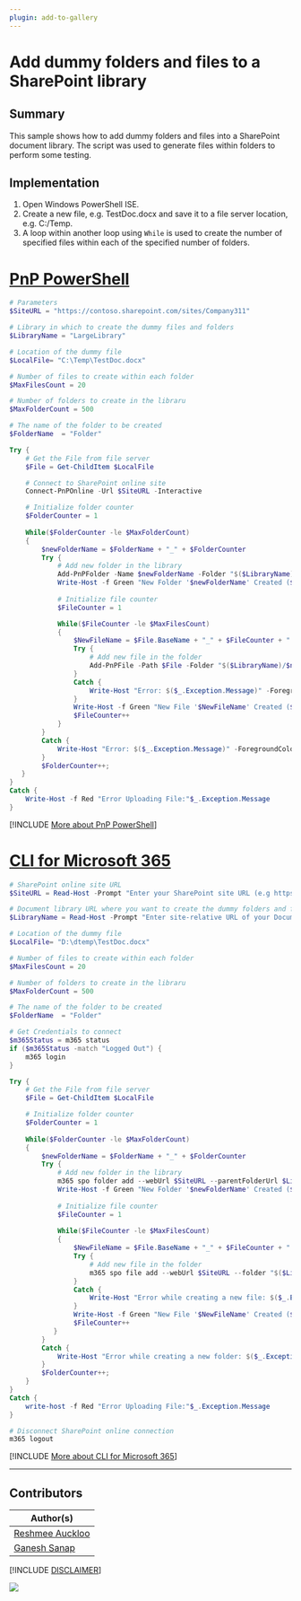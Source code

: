 ```yaml
---
plugin: add-to-gallery
---
```


# Add dummy folders and files to a SharePoint library

## Summary

This sample shows how to add dummy folders and files into a SharePoint document library. The script was used to generate files within folders to perform some testing.

## Implementation
 
1. Open Windows PowerShell ISE.
2. Create a new file, e.g. TestDoc.docx and save it to a file server location, e.g. C:/Temp.
3. A loop within another loop using `While` is used to create the number of specified files within each of the specified number of folders. 

# [PnP PowerShell](#tab/pnpps)

```powershell
# Parameters
$SiteURL = "https://contoso.sharepoint.com/sites/Company311"

# Library in which to create the dummy files and folders
$LibraryName = "LargeLibrary"

# Location of the dummy file
$LocalFile= "C:\Temp\TestDoc.docx"

# Number of files to create within each folder
$MaxFilesCount = 20

# Number of folders to create in the libraru
$MaxFolderCount = 500

# The name of the folder to be created
$FolderName  = "Folder"

Try {
    # Get the File from file server
    $File = Get-ChildItem $LocalFile

    # Connect to SharePoint online site
    Connect-PnPOnline -Url $SiteURL -Interactive

    # Initialize folder counter
    $FolderCounter = 1
    
    While($FolderCounter -le $MaxFolderCount)
    {
        $newFolderName = $FolderName + "_" + $FolderCounter
        Try {
            # Add new folder in the library
            Add-PnPFolder -Name $newFolderName -Folder "$($LibraryName)" | Out-Null
            Write-Host -f Green "New Folder '$newFolderName' Created ($FolderCounter of $MaxFolderCount)!"   
            
            # Initialize file counter
            $FileCounter = 1

            While($FileCounter -le $MaxFilesCount)
            {
                $NewFileName = $File.BaseName + "_" + $FileCounter + ".docx"
                Try {
                    # Add new file in the folder
                    Add-PnPFile -Path $File -Folder "$($LibraryName)/$newFolderName" -NewFileName $NewFileName | Out-Null
                }
                Catch {
                    Write-Host "Error: $($_.Exception.Message)" -ForegroundColor Red
                }
                Write-Host -f Green "New File '$NewFileName' Created ($FileCounter of $MaxFilesCount)!"
                $FileCounter++
            }
        }
        Catch {
            Write-Host "Error: $($_.Exception.Message)" -ForegroundColor Red
        }
        $FolderCounter++;
   }
}
Catch {
    Write-Host -f Red "Error Uploading File:"$_.Exception.Message
}
```

[!INCLUDE [More about PnP PowerShell](../../docfx/includes/MORE-PNPPS.md)]

# [CLI for Microsoft 365](#tab/cli-m365-ps)

```powershell
# SharePoint online site URL
$SiteURL = Read-Host -Prompt "Enter your SharePoint site URL (e.g https://contoso.sharepoint.com/sites/Company311)"

# Document library URL where you want to create the dummy folders and files 
$LibraryName = Read-Host -Prompt "Enter site-relative URL of your Document library (e.g '/Shared Documents')"

# Location of the dummy file
$LocalFile= "D:\dtemp\TestDoc.docx"

# Number of files to create within each folder
$MaxFilesCount = 20

# Number of folders to create in the libraru
$MaxFolderCount = 500

# The name of the folder to be created
$FolderName  = "Folder"

# Get Credentials to connect
$m365Status = m365 status
if ($m365Status -match "Logged Out") {
    m365 login
}

Try {
	# Get the File from file server
	$File = Get-ChildItem $LocalFile

	# Initialize folder counter
	$FolderCounter = 1
    
	While($FolderCounter -le $MaxFolderCount)
	{
		$newFolderName = $FolderName + "_" + $FolderCounter
		Try {
			# Add new folder in the library
			m365 spo folder add --webUrl $SiteURL --parentFolderUrl $LibraryName --name $newFolderName
			Write-Host -f Green "New Folder '$newFolderName' Created ($FolderCounter of $MaxFolderCount)!"   
			
			# Initialize file counter
			$FileCounter = 1
			
			While($FileCounter -le $MaxFilesCount)
			{
				$NewFileName = $File.BaseName + "_" + $FileCounter + ".docx"
				Try {
					# Add new file in the folder
					m365 spo file add --webUrl $SiteURL --folder "$($LibraryName)/$newFolderName" --path $File --FileLeafRef $NewFileName
				}
				Catch {
					Write-Host "Error while creating a new file: $($_.Exception.Message)" -ForegroundColor Red
				}
				Write-Host -f Green "New File '$NewFileName' Created ($FileCounter of $MaxFilesCount)!"
				$FileCounter++
		   }
		}
        Catch {
			Write-Host "Error while creating a new folder: $($_.Exception.Message)" -ForegroundColor Red
		}
		$FolderCounter++;
	}
}
Catch {
	write-host -f Red "Error Uploading File:"$_.Exception.Message
}

# Disconnect SharePoint online connection
m365 logout
```

[!INCLUDE [More about CLI for Microsoft 365](../../docfx/includes/MORE-CLIM365.md)]

***

## Contributors

| Author(s) |
|-----------|
| [Reshmee Auckloo](https://github.com/reshmee011)|
| [Ganesh Sanap](https://ganeshsanapblogs.wordpress.com/about) |

[!INCLUDE [DISCLAIMER](../../docfx/includes/DISCLAIMER.md)]

<img src="https://m365-visitor-stats.azurewebsites.net/script-samples/scripts/spo-add-dummy-folders-and-files" aria-hidden="true" />
